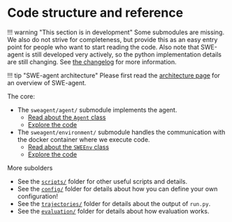 # Code structure and reference

!!! warning "This section is in development"
    Some submodules are missing. We also do not strive for completeness, but provide this as an easy entry point
    for people who want to start reading the code.
    Also note that SWE-agent is still developed very actively, so the python implementation details
    are still changing. See [the changelog](../installation/changelog.md) for more information.

!!! tip "SWE-agent architecture"
    Please first read the [architecture page](../background/architecture.md) for an overview of SWE-agent.

The core:

* The `sweagent/agent/` []() submodule implements the agent.
    * [Read about the `Agent` class](agent.md)
    * [Explore the code](https://github.com/princeton-nlp/SWE-agent/tree/main/sweagent/agent/)
* The `sweagent/environment/` submodule handles the communication with the docker container where we execute code.
    * [Read about the `SWEEnv` class](agent.md)
    * [Explore the code](https://github.com/princeton-nlp/SWE-agent/tree/main/sweagent/environment/)

More subolders

* See the [`scripts/`](https://github.com/princeton-nlp/SWE-agent/tree/main/scripts/) folder for other useful scripts and details.
* See the [`config/`](https://github.com/princeton-nlp/SWE-agent/tree/main/config/) folder for details about how you can define your own configuration!
* See the [`trajectories/`](https://github.com/princeton-nlp/SWE-agent/tree/main/trajectories) folder for details about the output of `run.py`.
* See the [`evaluation/`](https://github.com/princeton-nlp/SWE-agent/tree/main/evaluation/) folder for details about how evaluation works.
